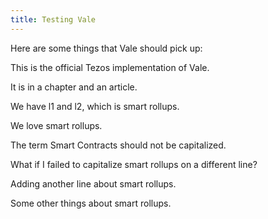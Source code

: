 ```yaml
---
title: Testing Vale
---
```


Here are some things that Vale should pick up:

This is the official Tezos implementation of Vale.

It is in a chapter and an article.

We have l1 and l2, which is smart rollups.

We love smart rollups.

The term Smart Contracts should not be capitalized.

What if I failed to capitalize smart rollups on a different line?

Adding another line about smart rollups.

Some other things about smart rollups.
